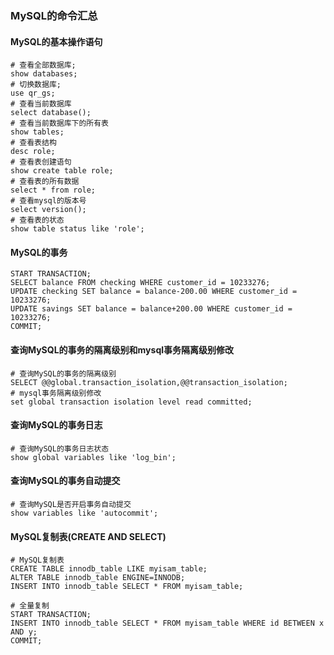 ### MySQL的命令汇总


#### MySQL的基本操作语句

```mysql
# 查看全部数据库;
show databases;
# 切换数据库;
use qr_gs;
# 查看当前数据库
select database();
# 查看当前数据库下的所有表
show tables;
# 查看表结构
desc role;
# 查看表创建语句
show create table role;
# 查看表的所有数据
select * from role;
# 查看mysql的版本号
select version();
# 查看表的状态
show table status like 'role';
```

#### MySQL的事务

```mysql
START TRANSACTION;
SELECT balance FROM checking WHERE customer_id = 10233276;
UPDATE checking SET balance = balance-200.00 WHERE customer_id = 10233276;
UPDATE savings SET balance = balance+200.00 WHERE customer_id = 10233276;
COMMIT;
```

#### 查询MySQL的事务的隔离级别和mysql事务隔离级别修改
    
```mysql
# 查询MySQL的事务的隔离级别
SELECT @@global.transaction_isolation,@@transaction_isolation;
# mysql事务隔离级别修改
set global transaction isolation level read committed;
```    

#### 查询MySQL的事务日志
    
```mysql
# 查询MySQL的事务日志状态
show global variables like 'log_bin';
```    

#### 查询MySQL的事务自动提交
    
```mysql
# 查询MySQL是否开启事务自动提交
show variables like 'autocommit';
```    


#### MySQL复制表(CREATE AND SELECT) 
    
```mysql
# MySQL复制表
CREATE TABLE innodb_table LIKE myisam_table;
ALTER TABLE innodb_table ENGINE=INNODB;
INSERT INTO innodb_table SELECT * FROM myisam_table;

# 全量复制
START TRANSACTION;
INSERT INTO innodb_table SELECT * FROM myisam_table WHERE id BETWEEN x AND y;
COMMIT;
```    

